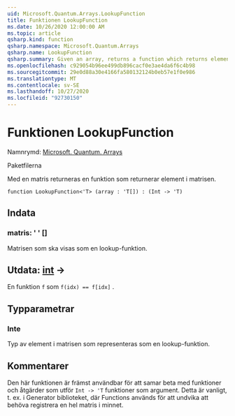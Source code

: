 ```yaml
---
uid: Microsoft.Quantum.Arrays.LookupFunction
title: Funktionen LookupFunction
ms.date: 10/26/2020 12:00:00 AM
ms.topic: article
qsharp.kind: function
qsharp.namespace: Microsoft.Quantum.Arrays
qsharp.name: LookupFunction
qsharp.summary: Given an array, returns a function which returns elements of that array.
ms.openlocfilehash: c929054b96ee499db896cacf0e3ae4da6f6c4b98
ms.sourcegitcommit: 29e0d88a30e4166fa580132124b0eb57e1f0e986
ms.translationtype: MT
ms.contentlocale: sv-SE
ms.lasthandoff: 10/27/2020
ms.locfileid: "92730150"
---
```

# <a name="lookupfunction-function"></a>Funktionen LookupFunction

Namnrymd: [Microsoft. Quantum. Arrays](xref:Microsoft.Quantum.Arrays)

Paketfilerna [](https://nuget.org/packages/)


Med en matris returneras en funktion som returnerar element i matrisen.

```qsharp
function LookupFunction<'T> (array : 'T[]) : (Int -> 'T)
```


## <a name="input"></a>Indata

### <a name="array--t"></a>matris: ' ' []

Matrisen som ska visas som en lookup-funktion.



## <a name="output--int---t"></a>Utdata: [int](xref:microsoft.quantum.lang-ref.int) ->

En funktion `f` som `f(idx) == f[idx]` .

## <a name="type-parameters"></a>Typparametrar

### <a name="t"></a>Inte

Typ av element i matrisen som representeras som en lookup-funktion.

## <a name="remarks"></a>Kommentarer

Den här funktionen är främst användbar för att samar beta med funktioner och åtgärder som utför `Int -> 'T` funktioner som argument. Detta är vanligt, t. ex. i Generator biblioteket, där Functions används för att undvika att behöva registrera en hel matris i minnet.